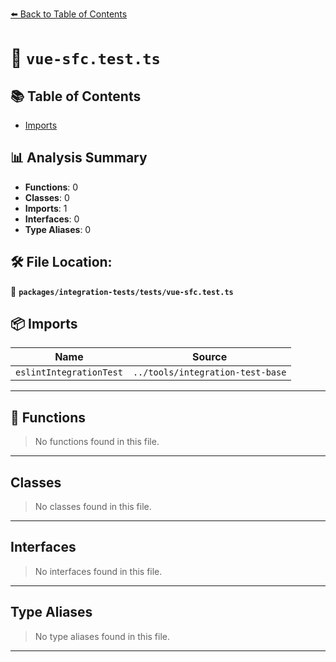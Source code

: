[⬅️ Back to Table of Contents](../../../index.md)

# 📄 `vue-sfc.test.ts`

## 📚 Table of Contents

- [Imports](#imports)

## 📊 Analysis Summary

- **Functions**: 0
- **Classes**: 0
- **Imports**: 1
- **Interfaces**: 0
- **Type Aliases**: 0

## 🛠️ File Location:
📂 **`packages/integration-tests/tests/vue-sfc.test.ts`**

## 📦 Imports

| Name | Source |
|------|--------|
| `eslintIntegrationTest` | `../tools/integration-test-base` |


---

## 🔧 Functions

> No functions found in this file.


---

## Classes

> No classes found in this file.


---

## Interfaces

> No interfaces found in this file.


---

## Type Aliases

> No type aliases found in this file.


---
